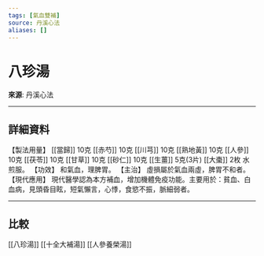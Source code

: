 ```yaml
---
tags: [氣血雙補]
source: 丹溪心法
aliases: []
---
```


# 八珍湯

**來源**: 丹溪心法  

---

## 詳細資料
【製法用量】 [[當歸]] 10克 [[赤芍]] 10克 [[川芎]] 10克 [[熟地黃]] 10克 [[人參]] 10克 [[茯苓]] 10克 [[甘草]] 10克 [[砂仁]] 10克 [[生薑]] 5克(3片) [[大棗]] 2枚
水煎服。
【功效】
和氣血，理脾胃。
【主治】
虛損屬於氣血兩虛，脾胃不和者。
【現代應用】
現代醫學認為本方補血，增加機體免疫功能。主要用於：貧血、白血病，見頭昏目眩，短氣懶言，心悸，食慾不振，脈細弱者。

---

## 比較
[[八珍湯]]
[[十全大補湯]]
[[人參養榮湯]]
